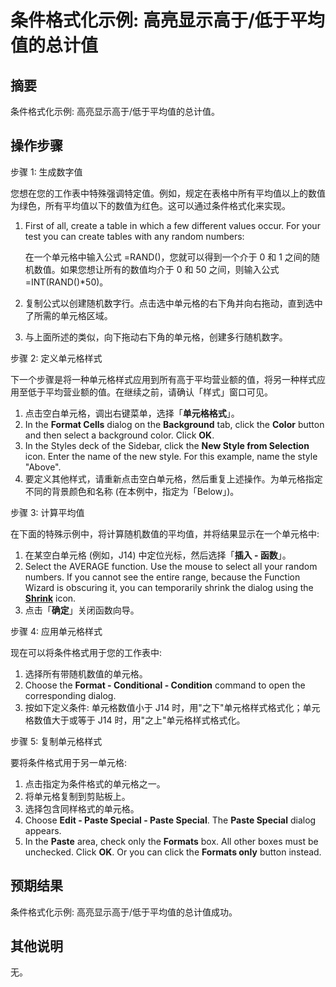 # 条件格式化示例: 高亮显示高于/低于平均值的总计值

## 摘要

条件格式化示例: 高亮显示高于/低于平均值的总计值。

## 操作步骤

步骤 1: 生成数字值

您想在您的工作表中特殊强调特定值。例如，规定在表格中所有平均值以上的数值为绿色，所有平均值以下的数值为红色。这可以通过条件格式化来实现。

1. First of all, create a table in which a few different values occur. For your test you can create tables with any random numbers:

   在一个单元格中输入公式 =RAND()，您就可以得到一个介于 0 和 1 之间的随机数值。如果您想让所有的数值均介于 0 和 50 之间，则输入公式 =INT(RAND()*50)。

2. 复制公式以创建随机数字行。点击选中单元格的右下角并向右拖动，直到选中了所需的单元格区域。

3. 与上面所述的类似，向下拖动右下角的单元格，创建多行随机数字。

步骤 2: 定义单元格样式

下一个步骤是将一种单元格样式应用到所有高于平均营业额的值，将另一种样式应用至低于平均营业额的值。在继续之前，请确认「样式」窗口可见。

1. 点击空白单元格，调出右键菜单，选择「**单元格格式**」。
2. In the **Format Cells** dialog on the **Background** tab, click the **Color** button and then select a background color. Click **OK**.
3. In the Styles deck of the Sidebar, click the **New Style from Selection** icon. Enter the name of the new style. For this example, name the style "Above".
4. 要定义其他样式，请重新点击空白单元格，然后重复上述操作。为单元格指定不同的背景颜色和名称 (在本例中，指定为「Below」)。

步骤 3: 计算平均值

在下面的特殊示例中，将计算随机数值的平均值，并将结果显示在一个单元格中:

1. 在某空白单元格 (例如，J14) 中定位光标，然后选择「**插入 - 函数**」。
2. Select the AVERAGE function. Use the mouse to select all your random numbers. If you cannot see the entire range, because the Function Wizard is obscuring it, you can temporarily shrink the dialog using the [**Shrink**](https://help.libreoffice.org/7.3/zh-CN/text/shared/00/00000001.html?&DbPAR=CALC&System=UNIX#shrink_maximize) icon.
3. 点击「**确定**」关闭函数向导。

步骤 4: 应用单元格样式

现在可以将条件格式用于您的工作表中:

1. 选择所有带随机数值的单元格。
2. Choose the **Format - Conditional - Condition** command to open the corresponding dialog.
3. 按如下定义条件: 单元格数值小于 J14 时，用"之下"单元格样式格式化；单元格数值大于或等于 J14 时，用"之上"单元格样式格式化。

步骤 5: 复制单元格样式

要将条件格式用于另一单元格:

1. 点击指定为条件格式的单元格之一。
2. 将单元格复制到剪贴板上。
3. 选择包含同样格式的单元格。
4. Choose **Edit - Paste Special - Paste Special**. The **Paste Special** dialog appears.
5. In the **Paste** area, check only the **Formats** box. All other boxes must be unchecked. Click **OK**. Or you can click the **Formats only** button instead.

## 预期结果

条件格式化示例: 高亮显示高于/低于平均值的总计值成功。

## 其他说明

无。
